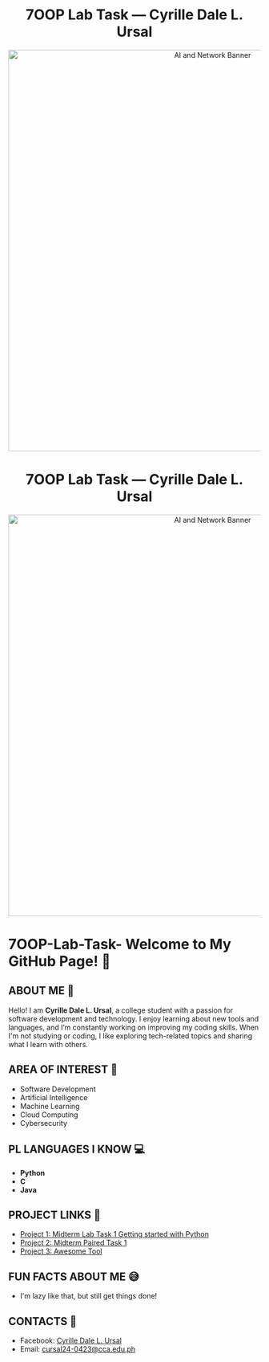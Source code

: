 <!-- A. Heading / Banner -->
<h1 align="center">7OOP Lab Task — Cyrille Dale L. Ursal</h1>

<p align="center">
  <!-- Optional banner -->
  <img src="path-to-your-image.png" alt="AI and Network Banner" width="800"/>
</p>

<!-- A. Heading / Banner -->
<h1 align="center">7OOP Lab Task — Cyrille Dale L. Ursal</h1>

<p align="center">
  <!-- Optional banner -->
  <img src="https://www.pngimg.com/uploads/github/github_PNG65-1.png" alt="AI and Network Banner" width="800"/>
</p>





# 7OOP-Lab-Task- **Welcome to My GitHub Page!** 🎉

## **ABOUT ME** 👋

Hello! I am **Cyrille Dale L. Ursal**, a college student with a passion for software development and technology. I enjoy learning about new tools and languages, and I’m constantly working on improving my coding skills. When I'm not studying or coding, I like exploring tech-related topics and sharing what I learn with others.

## **AREA OF INTEREST** 🎯

- Software Development
- Artificial Intelligence
- Machine Learning
- Cloud Computing
- Cybersecurity

## **PL LANGUAGES I KNOW** 💻

- **Python**
- **C**
- **Java**

## **PROJECT LINKS** 🚀

- [Project 1: Midterm Lab Task 1 Getting started with Python](https://docs.google.com/document/d/1TtoPRV9AhZCqlNi0Vr1kGTFooG0bIkAQCVgyk3jNHak/edit?usp=sharing)
- [Project 2: Midterm Paired Task 1](https://docs.google.com/document/d/133jqBnbH8DAgn0lRO0ysTYUt3PspoJqA/edit?usp=sharing&ouid=111344941922690262345&rtpof=true&sd=true)
- [Project 3: Awesome Tool](link-to-project)

## **FUN FACTS ABOUT ME** 😅

- I'm lazy like that, but still get things done! 

## **CONTACTS** 📱

- Facebook: [Cyrille Dale L. Ursal](https://www.facebook.com/dale.ursal.7)  
- Email: [cursal24-0423@cca.edu.ph](mailto:cursal24-0423@cca.edu.ph)




